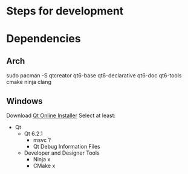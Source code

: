 # Steps for development

# Dependencies
## Arch
sudo pacman -S qtcreator qt6-base qt6-declarative qt6-doc qt6-tools cmake ninja clang

## Windows
Download [Qt Online Installer](https://www.qt.io/download-qt-installer)
Select at least:
* Qt
    * Qt 6.2.1
        * msvc ?
        * Qt Debug Information Files
    * Developer and Designer Tools
        * Ninja x
        * CMake x

